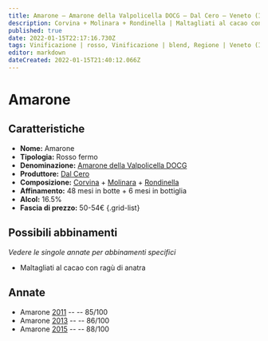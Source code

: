 ```yaml
---
title: Amarone – Amarone della Valpolicella DOCG – Dal Cero – Veneto (IT) – 50-54€ – 3★
description: Corvina + Molinara + Rondinella | Maltagliati al cacao con ragù di anatra
published: true
date: 2022-01-15T22:17:16.730Z
tags: Vinificazione | rosso, Vinificazione | blend, Regione | Veneto (IT), Vinificazione | fermo, Vitigni | Corvina, Prezzi | 50-54€, Vitigni | Rondinella, Vitigni | Molinara, Valutazioni | 3 stelle, Alimento | Pasta - maltagliati, Aromatizzazione | al ragù di anatra
editor: markdown
dateCreated: 2022-01-15T21:40:12.066Z
---
```


# Amarone

## Caratteristiche
- **Nome:** Amarone
- **Tipologia:** Rosso fermo
- **Denominazione:** [Amarone della Valpolicella DOCG](/denominazioni/Italia/Veneto/DOCG/Amarone-della-Valpolicella)
- **Produttore:** [Dal Cero](/produttori/Italia/Veneto/Dal-Cero) 
- **Composizione:** [Corvina](/vitigni/Italia/corvina) + [Molinara](/vitigni/Italia/molinara) + [Rondinella](/vitigni/Italia/rondinella)
- **Affinamento:** 48 mesi in botte + 6 mesi in bottiglia
- **Alcol:** 16.5%
- **Fascia di prezzo:** 50-54€
{.grid-list}

## Possibili abbinamenti
*Vedere le singole annate per abbinamenti specifici*

- Maltagliati al cacao con ragù di anatra

## Annate
- Amarone [2011](vini/Italia/Veneto/Dal-Cero/Amarone/2011) -- <span class="star-3"></span> -- 85/100
- Amarone [2013](vini/Italia/Veneto/Dal-Cero/Amarone/2013) -- <span class="star-3"></span> -- 86/100
- Amarone [2015](vini/Italia/Veneto/Dal-Cero/Amarone/2015) -- <span class="star-3"></span> -- 88/100